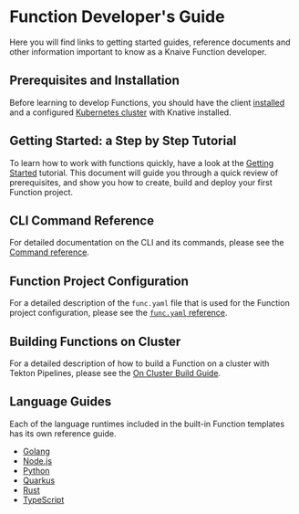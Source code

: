 # Function Developer's Guide
Here you will find links to getting started guides, reference documents and other information important to know as a Knaive Function developer.

## Prerequisites and Installation
Before learning to develop Functions, you should have the client [installed](../installing_cli.md) and a configured [Kubernetes cluster](../getting_started_kubernetes.md) with Knative installed.

## Getting Started: a Step by Step Tutorial

To learn how to work with functions quickly, have a look at the [Getting Started](getting_started.md) tutorial. This document will guide you through a quick review of prerequisites, and show you how to create, build and deploy your first Function project.

## CLI Command Reference

For detailed documentation on the CLI and its commands, please see the [Command reference](../reference/commands.md).

## Function Project Configuration

For a detailed description of the `func.yaml` file that is used for the Function project configuration, please see the [`func.yaml` reference](../reference/func_yaml.md).

## Building Functions on Cluster

For a detailed description of how to build a Function on a cluster with Tekton Pipelines, please see the [On Cluster Build Guide](on_cluster_build.yaml).

## Language Guides

Each of the language runtimes included in the built-in Function templates has its own reference guide.

* [Golang](golang.md)
* [Node.js](nodejs.md)
* [Python](python.md)
* [Quarkus](quarkus.md)
* [Rust](rust.md)
* [TypeScript](typescript.md)
